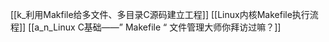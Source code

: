 [[k_利用Makfile给多文件、多目录C源码建立工程]]
[[Linux内核Makefile执行流程]]
[[a_n_Linux C基础——” Makefile “ 文件管理大师你拜访过嘛？]]
